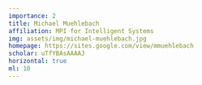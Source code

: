 ```yaml
---
importance: 2
title: Michael Muehlebach
affiliation: MPI for Intelligent Systems
img: assets/img/michael-muehlebach.jpg
homepage: https://sites.google.com/view/mmuehlebach
scholar: uTfYBAsAAAAJ
horizontal: true
ml: 10
---
```

